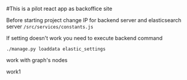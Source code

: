 #This is a pilot react app as backoffice site

Before starting project change IP for backend server and elasticsearch server
`/src/services/constants.js`


If setting doesn't work you need to execute backend command
```
./manage.py loaddata elastic_settings
```

work with graph's nodes

work1